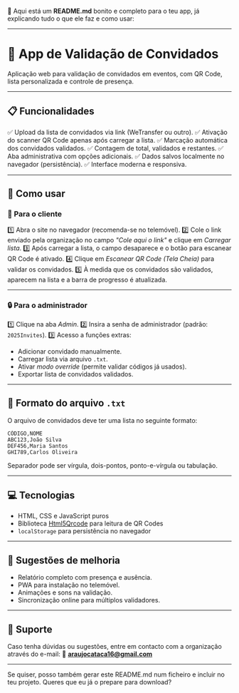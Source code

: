 🚀 Aqui está um **README.md** bonito e completo para o teu app, já explicando tudo o que ele faz e como usar:

---

# 🎫 App de Validação de Convidados

Aplicação web para validação de convidados em eventos, com QR Code, lista personalizada e controle de presença.

---

## 📋 Funcionalidades

✅ Upload da lista de convidados via link (WeTransfer ou outro).
✅ Ativação do scanner QR Code apenas após carregar a lista.
✅ Marcação automática dos convidados validados.
✅ Contagem de total, validados e restantes.
✅ Aba administrativa com opções adicionais.
✅ Dados salvos localmente no navegador (persistência).
✅ Interface moderna e responsiva.

---

## 🚀 Como usar

### 🎯 Para o cliente

1️⃣ Abra o site no navegador (recomenda-se no telemóvel).
2️⃣ Cole o link enviado pela organização no campo *"Cole aqui o link"* e clique em *Carregar lista*.
3️⃣ Após carregar a lista, o campo desaparece e o botão para escanear QR Code é ativado.
4️⃣ Clique em *Escanear QR Code (Tela Cheia)* para validar os convidados.
5️⃣ À medida que os convidados são validados, aparecem na lista e a barra de progresso é atualizada.

---

### 🔒 Para o administrador

1️⃣ Clique na aba *Admin*.
2️⃣ Insira a senha de administrador (padrão: `2025Invites`).
3️⃣ Acesso a funções extras:

* Adicionar convidado manualmente.
* Carregar lista via arquivo `.txt`.
* Ativar *modo override* (permite validar códigos já usados).
* Exportar lista de convidados validados.

---

## 📄 Formato do arquivo `.txt`

O arquivo de convidados deve ter uma lista no seguinte formato:

```
CÓDIGO,NOME
ABC123,João Silva
DEF456,Maria Santos
GHI789,Carlos Oliveira
```

Separador pode ser vírgula, dois-pontos, ponto-e-vírgula ou tabulação.

---

## 💻 Tecnologias

* HTML, CSS e JavaScript puros
* Biblioteca [Html5Qrcode](https://github.com/mebjas/html5-qrcode) para leitura de QR Codes
* `localStorage` para persistência no navegador

---

## 🎨 Sugestões de melhoria

* Relatório completo com presença e ausência.
* PWA para instalação no telemóvel.
* Animações e sons na validação.
* Sincronização online para múltiplos validadores.

---

## 📧 Suporte

Caso tenha dúvidas ou sugestões, entre em contacto com a organização através do e-mail:
📩 **[araujocataca16@gmail.com](mailto:araujocataca16@gmail.com)**

---

Se quiser, posso também gerar este README.md num ficheiro e incluir no teu projeto.
Queres que eu já o prepare para download?
